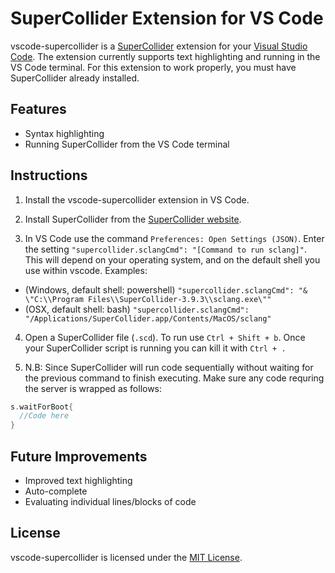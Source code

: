 # SuperCollider Extension for VS Code

vscode-supercollider is a [SuperCollider](https://supercollider.github.io/) 
extension for your
[Visual Studio Code](https://code.visualstudio.com/).
The extension currently supports text highlighting and
running in the VS Code terminal. For this extension to work
properly, you must have SuperCollider already installed.

## Features
 - Syntax highlighting
 - Running SuperCollider from the VS Code terminal

## Instructions
1. Install the vscode-supercollider extension in VS Code.
   
2. Install SuperCollider from the
[SuperCollider website](https://supercollider.github.io/).

3. In VS Code use the command `Preferences: Open Settings (JSON)`.
Enter the setting `"supercollider.sclangCmd": "[Command to run sclang]"`.
This will depend on your operating system, and on the default shell
you use within vscode. Examples:
  - (Windows, default shell: powershell) `"supercollider.sclangCmd": "& \"C:\\Program Files\\SuperCollider-3.9.3\\sclang.exe\""`
  - (OSX, default shell: bash) `"supercollider.sclangCmd": "/Applications/SuperCollider.app/Contents/MacOS/sclang"`

4. Open a SuperCollider file (`.scd`). To run use
`Ctrl + Shift + b`. Once your SuperCollider script
is running you can kill it with `Ctrl + .`

5. N.B: Since SuperCollider will run code sequentially
without waiting for the previous command to finish
executing. Make sure any code requring the server is wrapped
as follows:
```C
s.waitForBoot{
  //Code here
}
```

## Future Improvements
  - Improved text highlighting
  - Auto-complete
  - Evaluating individual lines/blocks of code

## License
vscode-supercollider is licensed under the
[MIT License](https://opensource.org/licenses/MIT).
